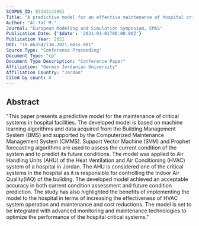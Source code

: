 ```yaml
---
SCOPUS_ID: 85143142861
Title: "A predictive model for an effective maintenance of hospital critical systems"
Author: "Al-Tal M."
Journal: "European Modeling and Simulation Symposium, EMSS"
Publication Date: {'$date': '2021-01-01T00:00:00Z'}
Publication Year: 2021
DOI: "10.46354/i3m.2021.emss.001"
Source Type: "Conference Proceeding"
Document Type: "cp"
Document Type Description: "Conference Paper"
Affiliation: "German Jordanian University"
Affiliation Country: "Jordan"
Cited by count: 0
---
```


## Abstract
"This paper presents a predictive model for the maintenance of critical systems in hospital facilities. The developed model is based on machine learning algorithms and data acquired from the Building Management System (BMS) and supported by the Computerized Maintenance Management System (CMMS). Support Vector Machine (SVM) and Prophet forecasting algorithms are used to assess the current condition of the system and to predict its future conditions. The model was applied to Air Handling Units (AHU) of the Heat Ventilation and Air Conditioning (HVAC) system of a hospital in Jordan. The AHU is considered one of the critical systems in the hospital as it is responsible for controlling the Indoor Air Quality(IAQ) of the building. The developed model achieved an acceptable accuracy in both current condition assessment and future condition prediction. The study has also highlighted the benefits of implementing the model to the hospital in terms of increasing the effectiveness of HVAC system operation and maintenance and cost reductions. The model is set to be integrated with advanced monitoring and maintenance technologies to optimize the performance of the hospital critical systems."
